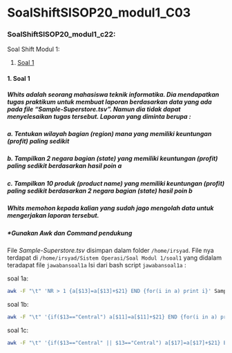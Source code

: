 # SoalShiftSISOP20_modul1_C03

### SoalShiftSISOP20_modul1_c22:

Soal Shift Modul 1:
1. [Soal 1](#1-soal-1)

#### 1. Soal 1
##### Whits adalah seorang mahasiswa teknik informatika. Dia mendapatkan tugas praktikum untuk membuat laporan berdasarkan data yang ada pada file “Sample-Superstore.tsv”. Namun dia tidak dapat menyelesaikan tugas tersebut. Laporan yang diminta berupa :
##### a. Tentukan wilayah bagian (region) mana yang memiliki keuntungan (profit) paling sedikit
##### b. Tampilkan 2 negara bagian (state) yang memiliki keuntungan (profit) paling sedikit berdasarkan hasil poin a
##### c. Tampilkan 10 produk (product name) yang memiliki keuntungan (profit) paling sedikit berdasarkan 2 negara bagian (state) hasil poin b
##### Whits memohon kepada kalian yang sudah jago mengolah data untuk mengerjakan laporan tersebut.
##### *Gunakan Awk dan Command pendukung

File *Sample-Superstore.tsv* disimpan dalam folder `/home/irsyad`. File nya terdapat di `/home/irsyad/Sistem Operasi/Soal Modul 1/soal1` yang didalam teradapat file `jawabansoal1a`
Isi dari bash script `jawabansoal1a` :

soal 1a:
```sh
awk -F "\t" 'NR > 1 {a[$13]=a[$13]+$21} END {for(i in a) print i}' Sample-Superstore.tsv | sort -g | head -1
```
soal 1b:
```sh
awk -F "\t" '{if($13=="Central") a[$11]=a[$11]+$21} END {for(i in a) print i}' Sample-Superstore.tsv | sort -g | head -2
```
soal 1c:
```sh
awk -F "\t" '{if($13=="Central" || $13=="Central") a[$17]=a[$17]+$21} END {for(i in a) print i}' Sample-Superstore.tsv | sort -g | head -10
```
